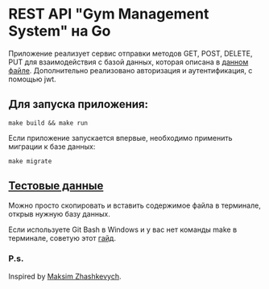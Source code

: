 # REST API "Gym Management System" на Go

Приложение реализует сервис отправки методов GET, POST, DELETE, PUT для взаимодействия с базой данных, которая описана в <a href="https://github.com/igorgofman/gms-app/blob/master/schema/000001_init.up.sql">данном файле</a>. Дополнительно реализовано авторизация и аутентификация, с помощью jwt.

## Для запуска приложения:

```
make build && make run
```

Если приложение запускается впервые, необходимо применить миграции к базе данных:

```
make migrate
```

## <a href="https://github.com/igorgofman/DB-CNTU/blob/main/info-backup.sql">Тестовые данные</a>

Можно просто скопировать и вставить содержимое файла в терминале, открыв нужную базу данных.

Если используете Git Bash в Windows и у вас нет команды make в терминале, советую этот <a href="https://gist.github.com/evanwill/0207876c3243bbb6863e65ec5dc3f058#make">гайд</a>.



### P.s.
Inspired by <a href="https://github.com/zhashkevych/todo-app">Maksim Zhashkevych</a>.
